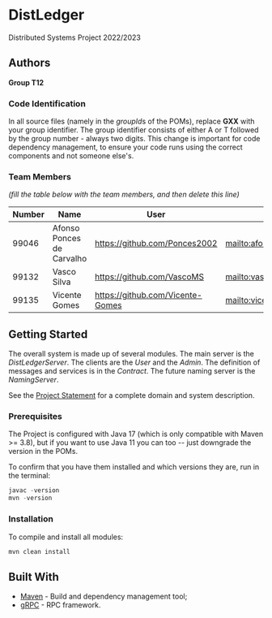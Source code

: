 # DistLedger

Distributed Systems Project 2022/2023

## Authors

**Group T12**

### Code Identification

In all source files (namely in the *groupId*s of the POMs), replace __GXX__ with your group identifier. The group
identifier consists of either A or T followed by the group number - always two digits. This change is important for 
code dependency management, to ensure your code runs using the correct components and not someone else's.

### Team Members

*(fill the table below with the team members, and then delete this line)*

| Number | Name                      | User                             | Email                             |
|-------|---------------------------|----------------------------------|-----------------------------------|
| 99046 | Afonso Ponces de Carvalho | <https://github.com/Ponces2002>  | <mailto:afonsopcarvalho@tecnico.ulisboa.pt> |
| 99132 | Vasco Silva               | <https://github.com/VascoMS>     | <mailto:vasco.magalhaes.silva@tecnico.ulisboa.pt>      |
| 99135 | Vicente Gomes             | <https://github.com/Vicente-Gomes> | <mailto:vicente.franco.gomes@tecnico.ulisboa.pt>      |

## Getting Started

The overall system is made up of several modules. The main server is the _DistLedgerServer_. The clients are the _User_ 
and the _Admin_. The definition of messages and services is in the _Contract_. The future naming server
is the _NamingServer_.

See the [Project Statement](https://github.com/tecnico-distsys/DistLedger) for a complete domain and system description.

### Prerequisites

The Project is configured with Java 17 (which is only compatible with Maven >= 3.8), but if you want to use Java 11 you
can too -- just downgrade the version in the POMs.

To confirm that you have them installed and which versions they are, run in the terminal:

```s
javac -version
mvn -version
```

### Installation

To compile and install all modules:

```s
mvn clean install
```

## Built With

* [Maven](https://maven.apache.org/) - Build and dependency management tool;
* [gRPC](https://grpc.io/) - RPC framework.
